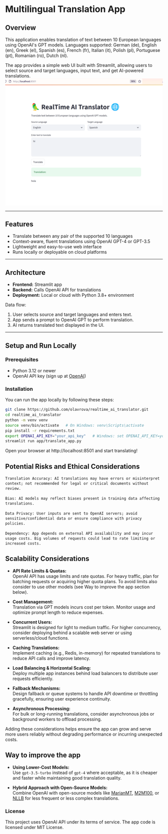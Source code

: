 # Multilingual Translation App

## Overview

This application enables translation of text between 10 European languages using OpenAI's GPT models.
Languages supported: German (de), English (en), Greek (el), Spanish (es), French (fr), Italian (it), Polish (pl), Portuguese (pt), Romanian (ro), Dutch (nl).

The app provides a simple web UI built with Streamlit, allowing users to select source and target languages, input text, and get AI-powered translations.
![img.png](img.png)

---

## Features

- Translate between any pair of the supported 10 languages
- Context-aware, fluent translations using OpenAI GPT-4 or GPT-3.5
- Lightweight and easy-to-use web interface
- Runs locally or deployable on cloud platforms

---

## Architecture

- **Frontend:** Streamlit app
- **Backend:** Calls OpenAI API for translations
- **Deployment:** Local or cloud with Python 3.8+ environment

Data flow:

1. User selects source and target languages and enters text.
2. App sends a prompt to OpenAI GPT to perform translation.
3. AI returns translated text displayed in the UI.

---

## Setup and Run Locally

### Prerequisites

- Python 3.12 or newer
- OpenAI API key (sign up at [OpenAI](https://platform.openai.com/))

### Installation

You can run the app locally by following these steps:
```bash
git clone https://github.com/olavrova/realtime_ai_translator.git
cd realtime_ai_translator
python -m venv venv
source venv/bin/activate   # On Windows: venv\Scripts\activate
pip install -r requirements.txt
export OPENAI_API_KEY="your_api_key"   # Windows: set OPENAI_API_KEY=your_api_key
streamlit run app/translate_app.py
```

Open your browser at http://localhost:8501 and start translating!

## Potential Risks and Ethical Considerations

    Translation Accuracy: AI translations may have errors or misinterpret context; not recommended for legal or critical documents without review.

    Bias: AI models may reflect biases present in training data affecting translations.

    Data Privacy: User inputs are sent to OpenAI servers; avoid sensitive/confidential data or ensure compliance with privacy policies.

    Dependency: App depends on external API availability and may incur usage costs. Big volumes of requests could lead to rate limiting or increased costs.

## Scalability Considerations

- **API Rate Limits & Quotas:**  
  OpenAI API has usage limits and rate quotas. For heavy traffic, plan for batching requests or acquiring higher quota plans.
  To avoid limits also consider to use other models (see Way to improve the app section below).

- **Cost Management:**  
  Translation via GPT models incurs cost per token. Monitor usage and optimize prompt length to reduce expenses.

- **Concurrent Users:**  
  Streamlit is designed for light to medium traffic. For higher concurrency, consider deploying behind a scalable web server or using serverless/cloud functions.

- **Caching Translations:**  
  Implement caching (e.g., Redis, in-memory) for repeated translations to reduce API calls and improve latency.

- **Load Balancing & Horizontal Scaling:**  
  Deploy multiple app instances behind load balancers to distribute user requests efficiently.

- **Fallback Mechanisms:**  
  Design fallback or queue systems to handle API downtime or throttling gracefully, ensuring user experience continuity.

- **Asynchronous Processing:**  
  For bulk or long-running translations, consider asynchronous jobs or background workers to offload processing.

Adding these considerations helps ensure the app can grow and serve more users reliably without degrading performance or incurring unexpected costs.

## Way to improve the app
- **Using Lower-Cost Models:**  
  Use `gpt-3.5-turbo` instead of `gpt-4` where acceptable, as it is cheaper and faster while maintaining good translation quality.

- **Hybrid Approach with Open-Source Models:**  
  Combine OpenAI with open-source models like [MarianMT](https://huggingface.co/Helsinki-NLP), [M2M100](https://huggingface.co/facebook/m2m100_418M), or [NLLB](https://huggingface.co/facebook/nllb-200-distilled-600M) for less frequent or less complex translations.

### License

This project uses OpenAI API under its terms of service. The app code is licensed under MIT License.


